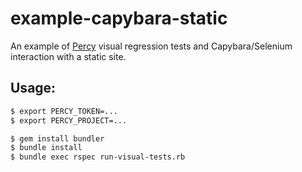 # example-capybara-static

An example of [Percy](https://percy.io) visual regression tests and Capybara/Selenium interaction with a static site.

## Usage:

```bash
$ export PERCY_TOKEN=...
$ export PERCY_PROJECT=...

$ gem install bundler
$ bundle install
$ bundle exec rspec run-visual-tests.rb
```
